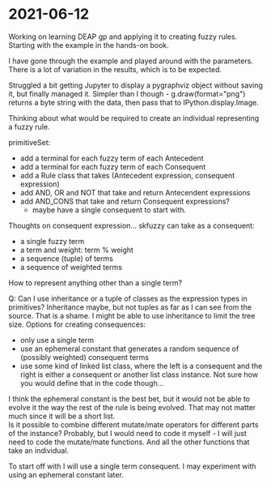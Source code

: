 # 2021-06-12
Working on learning DEAP gp and applying it to creating fuzzy rules.  Starting with the example in the hands-on book.

I have gone through the example and played around with the parameters.  There is a lot of variation in the results, which is to be expected.  

Struggled a bit getting Jupyter to display a pygraphviz object without saving it, but finally managed it.  Simpler than I though - g.draw(format="png") returns a byte string with the data, then pass that to IPython.display.Image.


Thinking about what would be required to create an individual representing a fuzzy rule.

primitiveSet:
- add a terminal for each fuzzy term of each Antecedent
- add a terminal for each fuzzy term of each Consequent
- add a Rule class that takes (Antecedent expression, consequent expression)
- add AND, OR and NOT that take and return Antecendent expressions
- add AND_CONS that take and return Consequent expressions?
    - maybe have a single consequent to start with.

Thoughts on consequent expression...
skfuzzy can take as a consequent:
- a single fuzzy term
- a term and weight:   term % weight
- a sequence (tuple) of terms
- a sequence of weighted terms

How to represent anything other than a single term?

Q:  Can I use inheritance or a tuple of classes as the expression types in primitives?  Inheritance maybe, but not tuples as far as I can see from the source.    That is a shame.   I might be able to use inheritance to limit the tree size.
Options for creating consequences:
- only use a single term
- use an ephemeral constant that generates a random sequence of (possibly weighted) consequent terms
- use some kind of linked list class, where the left is a consequent and the right is either a consequent or another list class instance.  Not sure how you would define that in the code though...

I think the ephemeral constant is the best bet, but it would not be able to evolve it the way the rest of the rule is being evolved.  That may not matter much since it will be a short list.  
Is it possible to combine different mutate/mate operators for different parts of the instance?  Probably, but I would need to code it myself - I will just need to code the mutate/mate functions.  And all the other functions that take an individual.

To start off with I will use a single term consequent.  I may experiment with using an ephemeral constant later.  





